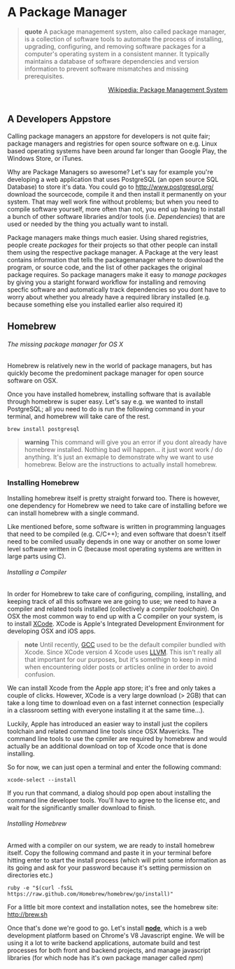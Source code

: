 # A Package Manager

> **quote** A package management system, also called package manager, is a collection of software tools to automate the process of installing, upgrading, configuring, and removing software packages for a computer's operating system in a consistent manner. It typically maintains a database of software dependencies and version information to prevent software mismatches and missing prerequisites.

<span style="float:right">[Wikipedia: Package Management System](http://en.wikipedia.org/wiki/Package_management_system)</span>

<br/>
<br/>

## A Developers Appstore
Calling package managers an appstore for developers is not quite fair; package managers and registries for open source software on e.g. Linux based operating systems have been around far longer than Google Play, the Windows Store, or iTunes.

Why are Package Managers so awesome?  Let's say for example you're developing a web application that uses PostgreSQL (an open source SQL Database) to store it's data.  You could go to http://www.postgresql.org/ download the sourcecode, compile it and then install it permanently on your system.  That may well work fine without problems; but when you need to compile software yourself, more often than not, you end up having to install a bunch of other software libraries and/or tools (i.e. *Dependencies*) that are used or needed by the thing you actually want to install.

Package managers make things much easier. Using shared registries, people create *packages* for their projects so that other people can install them using the respective package manager.  A Package at the very least contains information that tells the packagemanager where to download the program, or source code, and the list of other packages the original package requires.  So package managers make it easy to *manage packages* by giving you a staright forward workflow for installing and removing specfic software and automatically  track dependencies so you dont have to worry about whether you already have a required library installed (e.g. because something else you installed earlier also required it)


## Homebrew
###### The missing package manager for OS X

Homebrew is relatively new in the world of package managers, but has quickly become the predominent package manager for open source software on OSX.

Once you have installed homebrew, installing software that is available through homebrew is super easy.  Let's say e.g. we wanted to install PostgreSQL; all you need to do is run the following command in your terminal, and homebrew will take care of the rest.

```
brew install postgresql
```

> **warning** This command will give you an error if you dont already have homebrew installed.  Nothing bad will happen... it just wont work / do anything.  It's just an exmaple to demonstrate why we want to use homebrew.  Below are the instructions to actually install homebrew.




### Installing Homebrew
Installing homebrew itself is pretty straight forward too.  There is however, one dependency for Homebrew we need to take care of installing before we can install homebrew with a single command.

Like mentioned before, some software is written in programming languages that need to be compiled (e.g. C/C++); and even software that doesn't itself need to be comiled usually depends in one way or another on some lower level software written in C (because most operating systems are written in large parts using C).

###### Installing a Compiler

In order for Homebrew to take care of configuring, compiling, installing, and keeping track of all this software we are going to use; we need to have a compiler and related tools installed (collectively a *compiler toolchain*).  On OSX the most common way to end up with a C compiler on your system, is to install [XCode](https://developer.apple.com/xcode/). XCode is Apple's Integrated Development Environment for developing OSX and iOS apps.

> **note** Until recently, [GCC](http://gcc.gnu.org/) used to be the default compiler bundled with Xcode.  Since XCode version 4 Xcode uses [LLVM](llvm.org).  This isn't really all that important for our purposes, but it's somethign to keep in mind when encountering older posts or articles online in order to avoid confusion.


We can install Xcode from the Apple app store; it's free and only takes a couple of clicks.  However, XCode is a very large download (> 2GB) that can take a long time to download even on a fast internet connection (especially in a classroom setting with everyone installing it at the same time...).

Luckily, Apple has introduced an easier way to install just the copilers toolchain and related command line tools since OSX Mavericks. The command line tools to use the cpmiler are required by homebrew and would actually be an additional download on top of Xcode once that is done installing.

So for now, we can just open a terminal and enter the following command:
```
xcode-select --install
```

If you run that command, a dialog should pop open about installing the command line developer tools.  You'll have to agree to the license etc, and wait for the significantly smaller download to finish.

###### Installing Homebrew

Armed with a compiler on our system, we are ready to install homebrew itself.  Copy the following command and paste it in your terminal before hitting enter to start the install process (which will print some information as its going and ask for your password because it's setting permission on directories etc.)
```
ruby -e "$(curl -fsSL https://raw.github.com/Homebrew/homebrew/go/install)"
```

For a little bit more context and installation notes, see the homebrew site: http://brew.sh

Once that's done we're good to go.  Let's install [**node**](http://nodejs.org/), which is a web development platform based on Chrome's V8 Javascript engine.  We will be using it a lot to write backend applications, automate build and test processes for both front and backend projects, and manage javascript libraries (for which node has it's own package manager called *npm*)



















